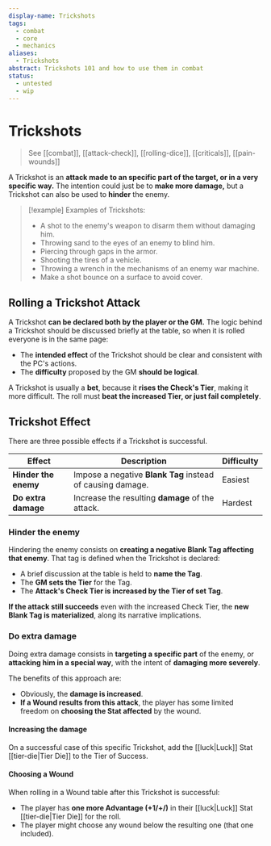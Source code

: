 ```yaml
---
display-name: Trickshots
tags:
  - combat
  - core
  - mechanics
aliases:
  - Trickshots
abstract: Trickshots 101 and how to use them in combat
status:
  - untested
  - wip
---
```

# Trickshots
> See [[combat]], [[attack-check]], [[rolling-dice]], [[criticals]], [[pain-wounds]]

A Trickshot is an **attack made to an specific part of the target, or in a very specific way.** The intention could just be to **make more damage,** but a Trickshot can also be used to **hinder** the enemy. 

> [!example] Examples of Trickshots:
> - A shot to the enemy's weapon to disarm them without damaging him.
> - Throwing sand to the eyes of an enemy to blind him.
> - Piercing through gaps in the armor.
> - Shooting the tires of a vehicle.
> - Throwing a wrench in the mechanisms of an enemy war machine.
> - Make a shot bounce on a surface to avoid cover.

## Rolling a Trickshot Attack
A Trickshot **can be declared both by the player or the GM.** The logic behind a Trickshot should be discussed briefly at the table, so when it is rolled everyone is in the same page:
- The **intended effect** of the Trickshot should be clear and consistent with the PC's actions.
- The **difficulty** proposed by the GM **should be logical**.

A Trickshot is usually a **bet**, because it **rises the Check's Tier**, making it more difficult. The roll must **beat the increased Tier, or just fail completely**.

## Trickshot Effect
There are three possible effects if a Trickshot is successful.

| Effect               | Description                                                     | Difficulty |
| -------------------- | --------------------------------------------------------------- | ---------- |
| **Hinder the enemy** | Impose a negative **Blank Tag** instead of causing damage.      | Easiest    |
| **Do extra damage**  | Increase the resulting **damage** of the attack.                | Hardest    |

### Hinder the enemy
Hindering the enemy consists on **creating a negative Blank Tag affecting that enemy**. That tag is defined when the Trickshot is declared:
- A brief discussion at the table is held to **name the Tag**.
- The **GM sets the Tier** for the Tag.
- The **Attack's Check Tier is increased by the Tier of set Tag**.

**If the attack still succeeds** even with the increased Check Tier, the **new Blank Tag is materialized**, along its narrative implications.

### Do extra damage
Doing extra damage consists in **targeting a specific part** of the enemy, or **attacking him in a special way**, with the intent of **damaging more severely**.

The benefits of this approach are:
- Obviously, the **damage is increased**.
- **If a Wound results from this attack**, the player has some limited freedom on **choosing the Stat affected** by the wound.

#### Increasing the damage
On a successful case of this specific Trickshot, add the [[luck|Luck]] Stat [[tier-die|Tier Die]] to the Tier of Success.

#### Choosing a Wound
When rolling in a Wound table after this Trickshot is successful:
- The player has **one more Advantage (+1/+/)** in their [[luck|Luck]] Stat [[tier-die|Tier Die]] for the roll.
- The player might choose any wound below the resulting one (that one included).
